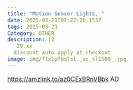 ```yaml
---
title: "Motion Sensor Lights, "
date: 2025-03-21T07:22:28.153Z
tags: 2025-03-21
Category: OTHER
description: |2
   29.xx
  discount auto apply at checkout 
image: img/71x1yfbq7sl._ac_sl1500_.jpg
---
```

https://amzlink.to/az0CExBRnVBbk
AD